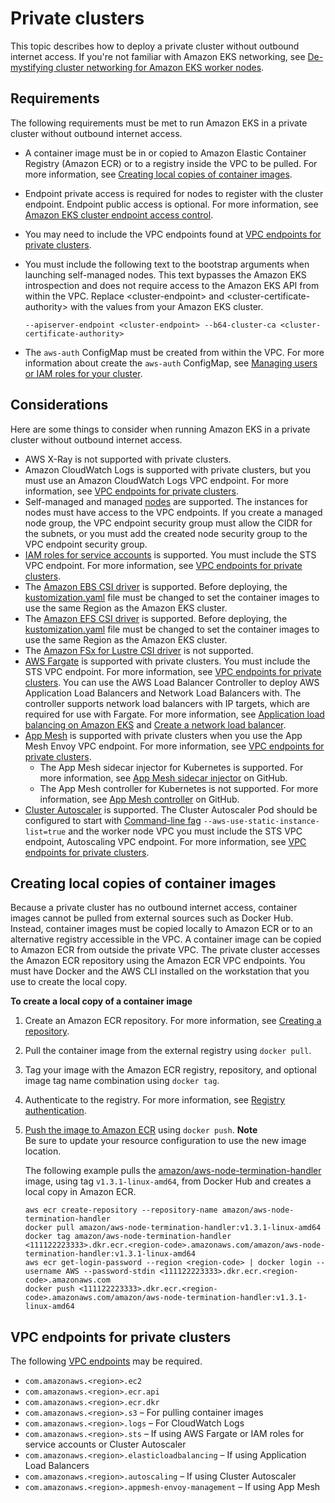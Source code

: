 # Private clusters<a name="private-clusters"></a>

This topic describes how to deploy a private cluster without outbound internet access\. If you're not familiar with Amazon EKS networking, see [De\-mystifying cluster networking for Amazon EKS worker nodes](http://aws.amazon.com/blogs/containers/de-mystifying-cluster-networking-for-amazon-eks-worker-nodes/)\.

## Requirements<a name="private-cluster-requirements"></a>

The following requirements must be met to run Amazon EKS in a private cluster without outbound internet access\.
+ A container image must be in or copied to Amazon Elastic Container Registry \(Amazon ECR\) or to a registry inside the VPC to be pulled\. For more information, see [Creating local copies of container images](#container-images)\.
+ Endpoint private access is required for nodes to register with the cluster endpoint\. Endpoint public access is optional\. For more information, see [Amazon EKS cluster endpoint access control](cluster-endpoint.md)\.
+ You may need to include the VPC endpoints found at [VPC endpoints for private clusters](#vpc-endpoints-private-clusters)\.
+ You must include the following text to the bootstrap arguments when launching self\-managed nodes\. This text bypasses the Amazon EKS introspection and does not require access to the Amazon EKS API from within the VPC\. Replace <cluster\-endpoint> and <cluster\-certificate\-authority> with the values from your Amazon EKS cluster\.

  ```
  --apiserver-endpoint <cluster-endpoint> --b64-cluster-ca <cluster-certificate-authority>
  ```
+ The `aws-auth` ConfigMap must be created from within the VPC\. For more information about create the `aws-auth` ConfigMap, see [Managing users or IAM roles for your cluster](add-user-role.md)\.

## Considerations<a name="private-cluster-considerations"></a>

Here are some things to consider when running Amazon EKS in a private cluster without outbound internet access\.
+ AWS X\-Ray is not supported with private clusters\.
+ Amazon CloudWatch Logs is supported with private clusters, but you must use an Amazon CloudWatch Logs VPC endpoint\. For more information, see [VPC endpoints for private clusters](#vpc-endpoints-private-clusters)\.
+ Self\-managed and managed [nodes](worker.md) are supported\. The instances for nodes must have access to the VPC endpoints\. If you create a managed node group, the VPC endpoint security group must allow the CIDR for the subnets, or you must add the created node security group to the VPC endpoint security group\.
+ [IAM roles for service accounts](iam-roles-for-service-accounts.md) is supported\. You must include the STS VPC endpoint\. For more information, see [VPC endpoints for private clusters](#vpc-endpoints-private-clusters)\.
+ The [Amazon EBS CSI driver](ebs-csi.md) is supported\. Before deploying, the [kustomization\.yaml](https://github.com/kubernetes-sigs/aws-ebs-csi-driver/blob/master/deploy/kubernetes/overlays/stable/kustomization.yaml) file must be changed to set the container images to use the same Region as the Amazon EKS cluster\.
+ The [Amazon EFS CSI driver](efs-csi.md) is supported\. Before deploying, the [kustomization\.yaml](https://github.com/kubernetes-sigs/aws-efs-csi-driver/blob/master/deploy/kubernetes/overlays/stable/kustomization.yaml) file must be changed to set the container images to use the same Region as the Amazon EKS cluster\.
+ The [Amazon FSx for Lustre CSI driver](fsx-csi.md) is not supported\.
+ [AWS Fargate](fargate.md) is supported with private clusters\. You must include the STS VPC endpoint\. For more information, see [VPC endpoints for private clusters](#vpc-endpoints-private-clusters)\. You can use the AWS Load Balancer Controller to deploy AWS Application Load Balancers and Network Load Balancers with\. The controller supports network load balancers with IP targets, which are required for use with Fargate\. For more information, see [Application load balancing on Amazon EKS](alb-ingress.md) and [Create a network load balancer](network-load-balancing.md#network-load-balancer)\.
+ [App Mesh](https://docs.aws.amazon.com/app-mesh/latest/userguide/what-is-app-mesh.html) is supported with private clusters when you use the App Mesh Envoy VPC endpoint\. For more information, see [VPC endpoints for private clusters](#vpc-endpoints-private-clusters)\.
  + The App Mesh sidecar injector for Kubernetes is supported\. For more information, see [App Mesh sidecar injector](https://github.com/aws/aws-app-mesh-inject) on GitHub\.
  + The App Mesh controller for Kubernetes is not supported\. For more information, see [App Mesh controller](https://github.com/aws/aws-app-mesh-controller-for-k8s) on GitHub\.
+ [Cluster Autoscaler](https://docs.aws.amazon.com/eks/latest/userguide/cluster-autoscaler.html) is supported\. The Cluster Autoscaler Pod should be configured to start with [Command-line fag](https://github.com/kubernetes/autoscaler/blob/master/cluster-autoscaler/cloudprovider/aws/README.md#use-static-instance-list) ```--aws-use-static-instance-list=true``` and the worker node VPC you must include the STS VPC endpoint, Autoscaling VPC endpoint\. For more information, see [VPC endpoints for private clusters](#vpc-endpoints-private-clusters)\.

## Creating local copies of container images<a name="container-images"></a>

Because a private cluster has no outbound internet access, container images cannot be pulled from external sources such as Docker Hub\. Instead, container images must be copied locally to Amazon ECR or to an alternative registry accessible in the VPC\. A container image can be copied to Amazon ECR from outside the private VPC\. The private cluster accesses the Amazon ECR repository using the Amazon ECR VPC endpoints\. You must have Docker and the AWS CLI installed on the workstation that you use to create the local copy\.

**To create a local copy of a container image**

1. Create an Amazon ECR repository\. For more information, see [Creating a repository](https://docs.aws.amazon.com/AmazonECR/latest/userguide/repository-create.html)\.

1. Pull the container image from the external registry using `docker pull`\.

1. Tag your image with the Amazon ECR registry, repository, and optional image tag name combination using `docker tag`\.

1. Authenticate to the registry\. For more information, see [Registry authentication](https://docs.aws.amazon.com/AmazonECR/latest/userguide/Registries.html#registry_auth)\.

1. [Push the image to Amazon ECR](https://docs.aws.amazon.com/AmazonECR/latest/userguide/docker-push-ecr-image.html) using `docker push`\. 
**Note**  
 Be sure to update your resource configuration to use the new image location\.

   The following example pulls the [amazon/aws\-node\-termination\-handler](https://hub.docker.com/r/amazon/aws-node-termination-handler) image, using tag `v1.3.1-linux-amd64`, from Docker Hub and creates a local copy in Amazon ECR\.

   ```
   aws ecr create-repository --repository-name amazon/aws-node-termination-handler
   docker pull amazon/aws-node-termination-handler:v1.3.1-linux-amd64
   docker tag amazon/aws-node-termination-handler <111122223333>.dkr.ecr.<region-code>.amazonaws.com/amazon/aws-node-termination-handler:v1.3.1-linux-amd64
   aws ecr get-login-password --region <region-code> | docker login --username AWS --password-stdin <111122223333>.dkr.ecr.<region-code>.amazonaws.com
   docker push <111122223333>.dkr.ecr.<region-code>.amazonaws.com/amazon/aws-node-termination-handler:v1.3.1-linux-amd64
   ```

## VPC endpoints for private clusters<a name="vpc-endpoints-private-clusters"></a>

The following [VPC endpoints](https://docs.aws.amazon.com/vpc/latest/userguide/vpc-endpoints.html) may be required\.
+ `com.amazonaws.<region>.ec2`
+ `com.amazonaws.<region>.ecr.api`
+ `com.amazonaws.<region>.ecr.dkr`
+ `com.amazonaws.<region>.s3` – For pulling container images
+ `com.amazonaws.<region>.logs` – For CloudWatch Logs
+ `com.amazonaws.<region>.sts` – If using AWS Fargate or IAM roles for service accounts or Cluster Autoscaler
+ `com.amazonaws.<region>.elasticloadbalancing` – If using Application Load Balancers
+ `com.amazonaws.<region>.autoscaling` – If using Cluster Autoscaler
+ `com.amazonaws.<region>.appmesh-envoy-management` – If using App Mesh
